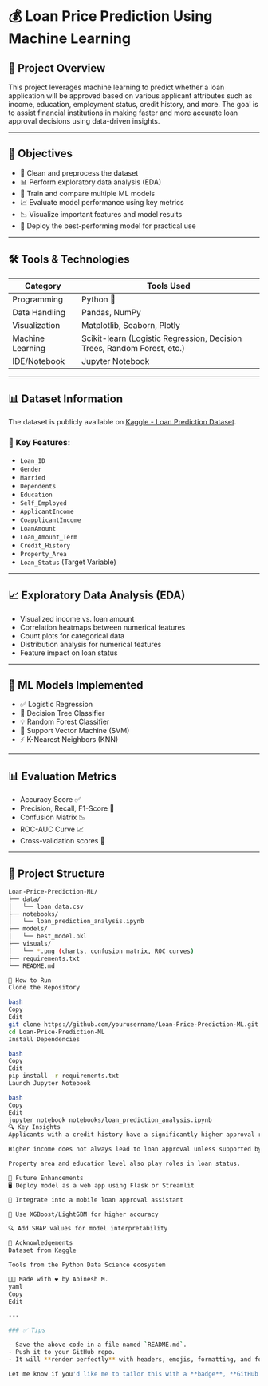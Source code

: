 # 💰 Loan Price Prediction Using Machine Learning

## 📌 Project Overview

This project leverages machine learning to predict whether a loan application will be approved based on various applicant attributes such as income, education, employment status, credit history, and more. The goal is to assist financial institutions in making faster and more accurate loan approval decisions using data-driven insights.

---

## 🎯 Objectives

- 🧹 Clean and preprocess the dataset
- 📊 Perform exploratory data analysis (EDA)
- 🤖 Train and compare multiple ML models
- 📈 Evaluate model performance using key metrics
- 📉 Visualize important features and model results
- 🚀 Deploy the best-performing model for practical use

---

## 🛠️ Tools & Technologies

| Category         | Tools Used                            |
|------------------|----------------------------------------|
| Programming      | Python 🐍                              |
| Data Handling    | Pandas, NumPy                          |
| Visualization    | Matplotlib, Seaborn, Plotly            |
| Machine Learning | Scikit-learn (Logistic Regression, Decision Trees, Random Forest, etc.) |
| IDE/Notebook     | Jupyter Notebook                       |

---

## 📊 Dataset Information

The dataset is publicly available on [Kaggle - Loan Prediction Dataset](https://www.kaggle.com/altruistdelhite04/loan-prediction-problem-dataset).

### 🧾 Key Features:
- `Loan_ID`
- `Gender`
- `Married`
- `Dependents`
- `Education`
- `Self_Employed`
- `ApplicantIncome`
- `CoapplicantIncome`
- `LoanAmount`
- `Loan_Amount_Term`
- `Credit_History`
- `Property_Area`
- `Loan_Status` (Target Variable)

---

## 📈 Exploratory Data Analysis (EDA)

- Visualized income vs. loan amount
- Correlation heatmaps between numerical features
- Count plots for categorical data
- Distribution analysis for numerical features
- Feature impact on loan status

---

## 🤖 ML Models Implemented

- ✅ Logistic Regression
- 🌳 Decision Tree Classifier
- 💡 Random Forest Classifier
- 🧠 Support Vector Machine (SVM)
- ⚡ K-Nearest Neighbors (KNN)

---

## 📊 Evaluation Metrics

- Accuracy Score ✅
- Precision, Recall, F1-Score 📍
- Confusion Matrix 📉
- ROC-AUC Curve 📈
- Cross-validation scores 🔁

---

## 📂 Project Structure

```bash
Loan-Price-Prediction-ML/
├── data/
│   └── loan_data.csv
├── notebooks/
│   └── loan_prediction_analysis.ipynb
├── models/
│   └── best_model.pkl
├── visuals/
│   └── *.png (charts, confusion matrix, ROC curves)
├── requirements.txt
└── README.md

🚀 How to Run
Clone the Repository

bash
Copy
Edit
git clone https://github.com/yourusername/Loan-Price-Prediction-ML.git
cd Loan-Price-Prediction-ML
Install Dependencies

bash
Copy
Edit
pip install -r requirements.txt
Launch Jupyter Notebook

bash
Copy
Edit
jupyter notebook notebooks/loan_prediction_analysis.ipynb
🔍 Key Insights
Applicants with a credit history have a significantly higher approval rate.

Higher income does not always lead to loan approval unless supported by good credit.

Property area and education level also play roles in loan status.

🌟 Future Enhancements
🖥 Deploy model as a web app using Flask or Streamlit

📱 Integrate into a mobile loan approval assistant

🧠 Use XGBoost/LightGBM for higher accuracy

🔍 Add SHAP values for model interpretability

🙌 Acknowledgements
Dataset from Kaggle

Tools from the Python Data Science ecosystem

👨‍💻 Made with ❤️ by Abinesh M.
yaml
Copy
Edit

---

### ✅ Tips

- Save the above code in a file named `README.md`.
- Push it to your GitHub repo.
- It will **render perfectly** with headers, emojis, formatting, and folder structure.

Let me know if you'd like me to tailor this with a **badge**, **GitHub stats**, or **deployment link**.
